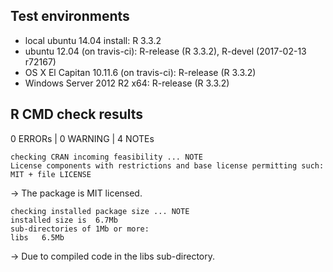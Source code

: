 ## Test environments

* local ubuntu 14.04 install: R 3.3.2
* ubuntu 12.04 (on travis-ci): R-release (R 3.3.2), R-devel (2017-02-13 r72167)
* OS X El Capitan 10.11.6 (on travis-ci): R-release (R 3.3.2)
* Windows Server 2012 R2 x64: R-release (R 3.3.2)

## R CMD check results

0 ERRORs | 0 WARNING | 4 NOTEs

```
checking CRAN incoming feasibility ... NOTE
License components with restrictions and base license permitting such:
MIT + file LICENSE
```
-> The package is MIT licensed.

```
checking installed package size ... NOTE
installed size is  6.7Mb
sub-directories of 1Mb or more:
libs   6.5Mb
```
-> Due to compiled code in the libs sub-directory.

